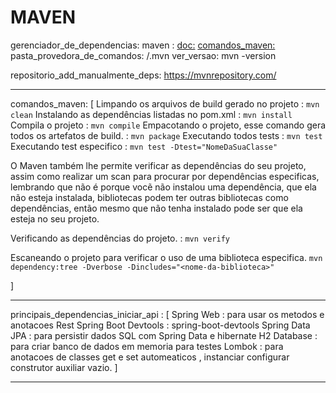 
# MAVEN
gerenciador_de_dependencias:
maven :
[doc:](https://maven.apache.org/)
[comandos_maven: ](https://artefatox.com/comandos-basicos-do-apache-maven/)
pasta_provedora_de_comandos: /.mvn
ver_versao: mvn -version


repositorio_add_manualmente_deps: https://mvnrepository.com/

---
comandos_maven: [
Limpando os arquivos de build gerado no projeto : `mvn clean`
Instalando as dependências listadas no pom.xml : `mvn install`
Compila o projeto : `mvn compile`
Empacotando o projeto, esse comando gera todos os artefatos de build. : `mvn package`
Executando todos tests : `mvn test`
Executando test especifico : `mvn test -Dtest="NomeDaSuaClasse"`

O Maven também lhe permite verificar as dependências do seu projeto, assim como realizar um scan para procurar por dependências especificas, lembrando que não é porque vocẽ não instalou uma dependência, que ela não esteja instalada, bibliotecas podem ter outras bibliotecas como dependências, então mesmo que não tenha instalado pode ser que ela esteja no seu projeto.

Verificando as dependências do projeto. : `mvn verify`

Escaneando o projeto para verificar o uso de uma biblioteca especifica.
 `mvn dependency:tree -Dverbose -Dincludes="<nome-da-biblioteca>"`

]

---
principais_dependencias_iniciar_api : [
  Spring Web : para usar os metodos e anotacoes Rest
  Spring Boot Devtools : spring-boot-devtools
  Spring Data JPA : para persistir dados SQL com Spring Data e hibernate
  H2 Database : para criar banco de dados em memoria para testes
  Lombok : para anotacoes de classes get e set automeaticos , instanciar configurar construtor auxiliar vazio.
]

---
